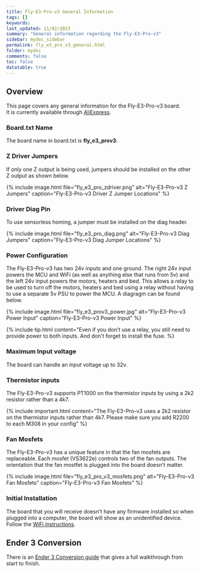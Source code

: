 ```yaml
---
title: Fly-E3-Pro-v3 General Information
tags: []
keywords: 
last_updated: 11/02/2023
summary: "General information regarding the Fly-E3-Pro-v3"
sidebar: mydoc_sidebar
permalink: fly_e3_pro_v3_general.html
folder: mydoc
comments: false
toc: false
datatable: true
---
```


## Overview

This page covers any general information for the Fly-E3-Pro-v3 board.  
It is currently available through [AliExpress](https://www.aliexpress.com/item/1005002372751834.html). 

### Board.txt Name

The board name in board.txt is **fly_e3_prov3**.

### Z Driver Jumpers

If only one Z output is being used, jumpers should be installed on the other Z output as shown below.

{% include image.html file="fly_e3_pro_zdriver.png" alt="Fly-E3-Pro-v3 Z Jumpers" caption="Fly-E3-Pro-v3 Driver Z Jumper Locations" %}

### Driver Diag Pin

To use sensorless homing, a jumper must be installed on the diag header.

{% include image.html file="fly_e3_pro_diag.png" alt="Fly-E3-Pro-v3 Diag Jumpers" caption="Fly-E3-Pro-v3 Diag Jumper Locations" %}

### Power Configuration

The Fly-E3-Pro-v3 has two 24v inputs and one ground. The right 24v input powers the MCU and WiFi (as well as anything else that runs from 5v) and the left 24v input powers the motors, heaters and bed. This allows a relay to be used to turn off the motors, heaters and bed using a relay without having to use a separate 5v PSU to power the MCU. A diagragm can be found below.  

{% include image.html file="fly_e3_prov3_power.jpg" alt="Fly-E3-Pro-v3 Power Input" caption="Fly-E3-Pro-v3 Power Input" %}

{% include tip.html content="Even if you don't use a relay, you still need to provide power to both inputs. And don't forget to install the fuse. %}
### Maximum Input voltage

The board can handle an input voltage up to 32v.

### Thermistor inputs

The Fly-E3-Pro-v3 supports PT1000 on the thermistor inputs by using a 2k2 resistor rather than a 4k7.

{% include important.html content="The Fly-E3-Pro-v3 uses a 2k2 resistor on the thermistor inputs rather than 4k7. Please make sure you add R2200 to each M308 in your config" %}

### Fan Mosfets

The Fly-E3-Pro-v3 has a unique feature in that the fan mosfets are replaceable.
Each mosfet (VS3622e) controls two of the fan outputs.
The orientation that the fan mostfet is plugged into the board doesn't matter.

{% include image.html file="fly_e3_pro_v3_mosfets.png" alt="Fly-E3-Pro-v3 Fan Mosfets" caption="Fly-E3-Pro-v3 Fan Mosfets" %}

### Initial Installation

The board that you will receive doesn't have any firmware installed so when plugged into a computer, the board will show as an unidentified device.
Follow the [WiFi instructions](fly_e3_pro_v3_connected_wifi.html).

## Ender 3 Conversion

There is an [Ender 3 Conversion guide](ender_3_conversion.html) that gives a full walkthrough from start to finish.